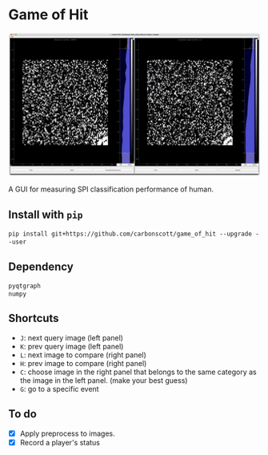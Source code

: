 # Game of Hit

![](./figures/goh.query.png)

A GUI for measuring SPI classification performance of human. 


## Install with `pip`

```
pip install git+https://github.com/carbonscott/game_of_hit --upgrade --user
```


## Dependency

```
pyqtgraph
numpy
```

## Shortcuts

- `J`: next query image (left panel)
- `K`: prev query image (left panel)
- `L`: next image to compare (right panel)
- `H`: prev image to compare (right panel)
- `C`: choose image in the right panel that belongs to the same category as the
  image in the left panel.  (make your best guess)
- `G`: go to a specific event


## To do

- [x] Apply preprocess to images.
- [x] Record a player's status
